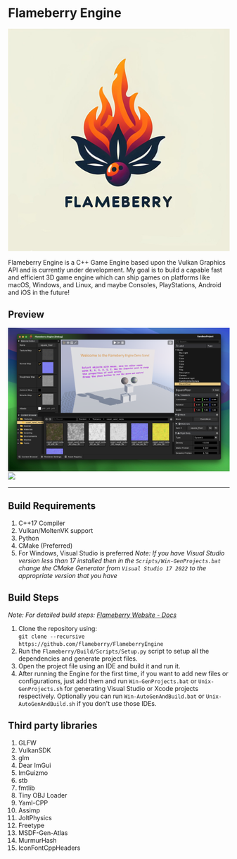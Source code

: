 # Flameberry Engine

![Logo](Flameberry/Documentation/Branding/Flameberry-Crazy-Logo-Upscaled.jpg)

Flameberry Engine is a C++ Game Engine based upon the Vulkan Graphics API and is currently under development. My goal is to build a capable fast and efficient 3D game engine which can ship games on platforms like macOS, Windows, and Linux, and maybe Consoles, PlayStations, Android and iOS in the future!

## Preview

<img src="Flameberry/Documentation/Screenshots/FlameberrySS1.png">
<img src="Flameberry/Documentation/Screenshots/FlameberrySS2.png">

***

## Build Requirements
1. C++17 Compiler
2. Vulkan/MoltenVK support
3. Python
4. CMake (Preferred)
5. For Windows, Visual Studio is preferred
_Note: If you have Visual Studio version less than 17 installed then in the `Scripts/Win-GenProjects.bat` change the CMake Generator from `Visual Studio 17 2022` to the appropriate version that you have_

## Build Steps

_Note: For detailed build steps: <a href="https://flameberry.github.io/docs/installationguide/">Flameberry Website - Docs</a>_

1. Clone the repository using: <br> `git clone --recursive https://github.com/flameberry/FlameberryEngine`
2. Run the `Flameberry/Build/Scripts/Setup.py` script to setup all the dependencies and generate project files.
3. Open the project file using an IDE and build it and run it.
4. After running the Engine for the first time, if you want to add new files or configurations, just add them and run `Win-GenProjects.bat` or `Unix-GenProjects.sh` for generating Visual Studio or Xcode projects respectively. Optionally you can run `Win-AutoGenAndBuild.bat` or `Unix-AutoGenAndBuild.sh` if you don't use those IDEs.

## Third party libraries

1. GLFW
2. VulkanSDK
3. glm
4. Dear ImGui
5. ImGuizmo
6. stb
7. fmtlib
8. Tiny OBJ Loader
9. Yaml-CPP
10. Assimp
11. JoltPhysics
12. Freetype
13. MSDF-Gen-Atlas
14. MurmurHash
15. IconFontCppHeaders
